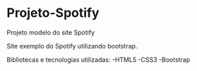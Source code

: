 # Projeto-Spotify
 Projeto modelo do site Spotify

Site exemplo do Spotify utilizando bootstrap.

Bibliotecas e tecnologias utilizadas:
-HTML5
-CSS3
-Bootstrap